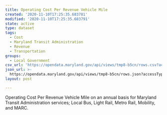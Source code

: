 ```yaml
---
title: Operating Cost Per Revenue Vehicle Mile
created: '2020-11-10T17:25:35.683781'
modified: '2020-11-10T17:25:35.683791'
state: active
type: dataset
tags:
  - Cost
  - Maryland Transit Administration
  - Revenue
  - Transportation
groups:
  - Local Government
csv_url: 'https://opendata.maryland.gov/api/views/tmp8-b5cn/rows.csv?accessType=DOWNLOAD'
json_url: >-
  https://opendata.maryland.gov/api/views/tmp8-b5cn/rows.json?accessType=DOWNLOAD
layout: post

---
```

Operating Cost Per Revenue Vehicle Mile on an annual basis for Maryland Transit Administration services; Local Bus, Light Rail, Metro Rail, Mobility, and MARC.
